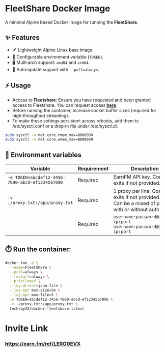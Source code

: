 # FleetShare Docker Image

A minimal Alpine based Docker image for running the **FleetShare**.

## ✨ Features
- 🪶 Lightweight Alpine Linux base image.
- 🔑 Configurable environment variable (`TOKEN`).
- 🖥️ Multi‑arch support: `amd64` and `arm64`.
- 🔄 Auto‑update support with `--pull=always`.

## ⚡ Usage
- Access to **Fleetshare**: Ensure you have requested and been granted access to Fleetshare. You can request access <a href="https://earn.fm/en/fleetshare">**here**⁠</a>
- Before running the container, increase socket buffer sizes (required for high‑throughput streaming).
- To make these settings persistent across reboots, add them to /etc/sysctl.conf or a drop‑in file under /etc/sysctl.d/.
```bash
sudo sysctl -w net.core.rmem_max=8000000
sudo sysctl -w net.core.wmem_max=8000000
```

## 🧩 Environment variables
| Variable | Requirement | Description |
|----------|-------------|-------------|
| `-e TOKEN=abcdef12-3456-7890-abcd-ef1234567890`  | Required    | EarnFM API key. Container exits if not provided. |
| `-v ./proxy.txt:/app/proxy.txt`  | Required    | 1 proxy per line. Container exits if not provided.<br> Can be a mixed of proxies with or without auth |
| | Required    | `username:password@ip:port`<br>`ip:port`<br>`username:password@ip:port`<br>`ip:port`<br> |

## ⏱️ Run the container:
```bash
docker run -d \
  --name=FleetShare \
  --pull=always \
  --restart=always \
  --privileged \
  --log-driver=json-file \
  --log-opt max-size=5m \
  --log-opt max-file=3 \
  -e TOKEN=abcdef12-3456-7890-abcd-ef1234567890 \
  -v ./proxy.txt:/app/proxy.txt \
  techroy23/docker-fleetshare:latest
```

# Invite Link
### https://earn.fm/ref/LERO0EVX